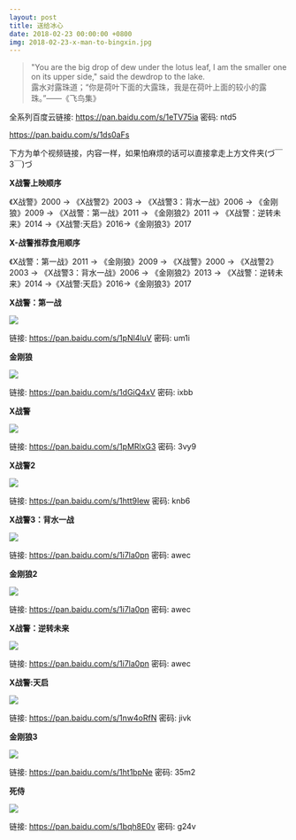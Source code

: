 ```yaml
---
layout: post
title: 送给冰心
date: 2018-02-23 00:00:00 +0800
img: 2018-02-23-x-man-to-bingxin.jpg
---
```


> "You are the big drop of dew under the lotus leaf, I am the smaller one on its upper side," said the dewdrop to the lake. <br>
> 露水对露珠道；“你是荷叶下面的大露珠，我是在荷叶上面的较小的露珠。”——《飞鸟集》

全系列百度云链接: https://pan.baidu.com/s/1eTV75ia 密码: ntd5

https://pan.baidu.com/s/1ds0aFs

下方为单个视频链接，内容一样，如果怕麻烦的话可以直接拿走上方文件夹(づ￣ 3￣)づ

**X战警上映顺序**

《X战警》2000 → 《X战警2》2003 → 《X战警3：背水一战》2006 → 《金刚狼》2009 → 《X战警：第一战》2011 → 《金刚狼2》2011 → 《X战警：逆转未来》2014 →《X战警:天启》2016→《金刚狼3》2017

**X-战警推荐食用顺序**

《X战警：第一战》2011 → 《金刚狼》2009 → 《X战警》2000 → 《X战警2》2003 → 《X战警3：背水一战》2006 → 
《金刚狼2》2013 → 《X战警：逆转未来》2014 →《X战警:天启》2016→《金刚狼3》2017

**X战警：第一战**

![](https://img1.doubanio.com/view/photo/sqxs/public/p2310314267.webp)

链接: https://pan.baidu.com/s/1pNl4luV 密码: um1i

**金刚狼**

![](https://img1.doubanio.com/view/photo/sqxs/public/p1817633637.webp)

链接: https://pan.baidu.com/s/1dGiQ4xV 密码: ixbb

**X战警**

![](https://img1.doubanio.com/view/photo/sqxs/public/p2151474239.webp)

链接: https://pan.baidu.com/s/1pMRlxG3 密码: 3vy9

**X战警2**

![](https://img1.doubanio.com/view/photo/sqxs/public/p726783507.webp)

链接: https://pan.baidu.com/s/1htt9Iew 密码: knb6

**X战警3：背水一战**

![](https://img3.doubanio.com/view/photo/l/public/p2230029851.webp)

链接: https://pan.baidu.com/s/1i7la0pn 密码: awec

**金刚狼2**

![](https://img1.doubanio.com/view/photo/l/public/p2151837688.webp)

链接: https://pan.baidu.com/s/1i7la0pn 密码: awec

**X战警：逆转未来**

![](https://img1.doubanio.com/view/photo/l/public/p2184540188.webp)

链接: https://pan.baidu.com/s/1i7la0pn 密码: awec

**X战警:天启**

![](https://img1.doubanio.com/view/photo/l/public/p2348883437.webp)

链接: https://pan.baidu.com/s/1nw4oRfN 密码: jivk

**金刚狼3**

![](https://img3.doubanio.com/view/photo/l/public/p2431980130.webp)

链接: https://pan.baidu.com/s/1ht1bpNe 密码: 35m2

**死侍**

![](https://img1.doubanio.com/view/photo/l/public/p2256637468.webp)

链接: https://pan.baidu.com/s/1bqh8E0v 密码: g24v